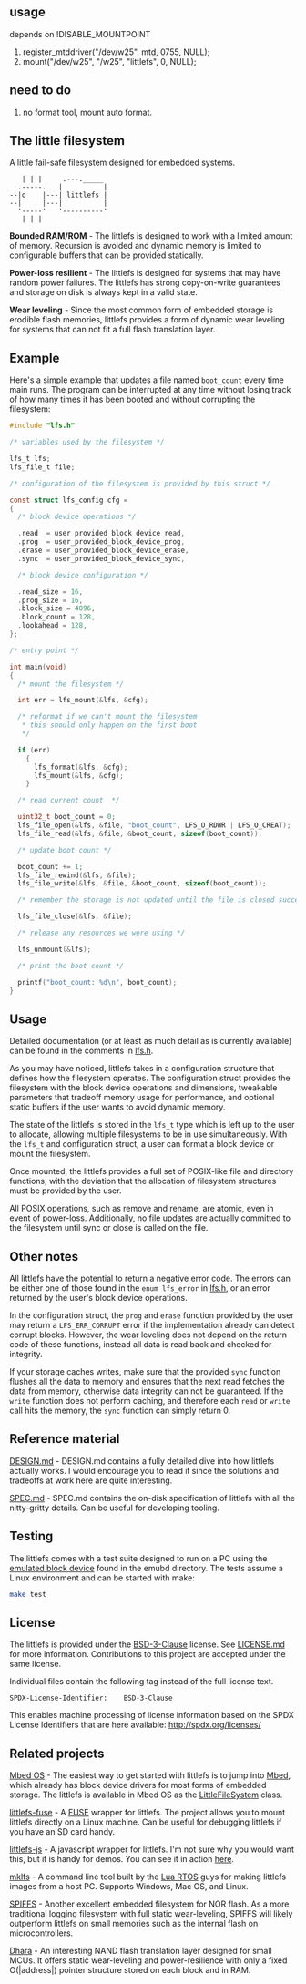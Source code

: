 ## usage

depends on !DISABLE_MOUNTPOINT

1. register_mtddriver("/dev/w25", mtd, 0755, NULL);
2. mount("/dev/w25", "/w25", "littlefs", 0, NULL);

## need to do

1. no format tool, mount auto format.


## The little filesystem

A little fail-safe filesystem designed for embedded systems.

```
   | | |     .---._____
  .-----.   |          |
--|o    |---| littlefs |
--|     |---|          |
  '-----'   '----------'
   | | |
```

**Bounded RAM/ROM** - The littlefs is designed to work with a limited amount
of memory. Recursion is avoided and dynamic memory is limited to configurable
buffers that can be provided statically.

**Power-loss resilient** - The littlefs is designed for systems that may have
random power failures. The littlefs has strong copy-on-write guarantees and
storage on disk is always kept in a valid state.

**Wear leveling** - Since the most common form of embedded storage is erodible
flash memories, littlefs provides a form of dynamic wear leveling for systems
that can not fit a full flash translation layer.

## Example

Here's a simple example that updates a file named `boot_count` every time
main runs. The program can be interrupted at any time without losing track
of how many times it has been booted and without corrupting the filesystem:

``` c
#include "lfs.h"

/* variables used by the filesystem */

lfs_t lfs;
lfs_file_t file;

/* configuration of the filesystem is provided by this struct */

const struct lfs_config cfg =
{
  /* block device operations */

  .read  = user_provided_block_device_read,
  .prog  = user_provided_block_device_prog,
  .erase = user_provided_block_device_erase,
  .sync  = user_provided_block_device_sync,

  /* block device configuration */

  .read_size = 16,
  .prog_size = 16,
  .block_size = 4096,
  .block_count = 128,
  .lookahead = 128,
};

/* entry point */

int main(void)
{
  /* mount the filesystem */

  int err = lfs_mount(&lfs, &cfg);

  /* reformat if we can't mount the filesystem
   * this should only happen on the first boot
   */

  if (err)
    {
      lfs_format(&lfs, &cfg);
      lfs_mount(&lfs, &cfg);
    }

  /* read current count  */

  uint32_t boot_count = 0;
  lfs_file_open(&lfs, &file, "boot_count", LFS_O_RDWR | LFS_O_CREAT);
  lfs_file_read(&lfs, &file, &boot_count, sizeof(boot_count));

  /* update boot count */

  boot_count += 1;
  lfs_file_rewind(&lfs, &file);
  lfs_file_write(&lfs, &file, &boot_count, sizeof(boot_count));

  /* remember the storage is not updated until the file is closed successfully */

  lfs_file_close(&lfs, &file);

  /* release any resources we were using */

  lfs_unmount(&lfs);

  /* print the boot count */

  printf("boot_count: %d\n", boot_count);
}
```

## Usage

Detailed documentation (or at least as much detail as is currently available)
can be found in the comments in [lfs.h](lfs.h).

As you may have noticed, littlefs takes in a configuration structure that
defines how the filesystem operates. The configuration struct provides the
filesystem with the block device operations and dimensions, tweakable
parameters that tradeoff memory usage for performance, and optional
static buffers if the user wants to avoid dynamic memory.

The state of the littlefs is stored in the `lfs_t` type which is left up
to the user to allocate, allowing multiple filesystems to be in use
simultaneously. With the `lfs_t` and configuration struct, a user can
format a block device or mount the filesystem.

Once mounted, the littlefs provides a full set of POSIX-like file and
directory functions, with the deviation that the allocation of filesystem
structures must be provided by the user.

All POSIX operations, such as remove and rename, are atomic, even in event
of power-loss. Additionally, no file updates are actually committed to the
filesystem until sync or close is called on the file.

## Other notes

All littlefs have the potential to return a negative error code. The errors
can be either one of those found in the `enum lfs_error` in [lfs.h](lfs.h),
or an error returned by the user's block device operations.

In the configuration struct, the `prog` and `erase` function provided by the
user may return a `LFS_ERR_CORRUPT` error if the implementation already can
detect corrupt blocks. However, the wear leveling does not depend on the return
code of these functions, instead all data is read back and checked for
integrity.

If your storage caches writes, make sure that the provided `sync` function
flushes all the data to memory and ensures that the next read fetches the data
from memory, otherwise data integrity can not be guaranteed. If the `write`
function does not perform caching, and therefore each `read` or `write` call
hits the memory, the `sync` function can simply return 0.

## Reference material

[DESIGN.md](DESIGN.md) - DESIGN.md contains a fully detailed dive into how
littlefs actually works. I would encourage you to read it since the
solutions and tradeoffs at work here are quite interesting.

[SPEC.md](SPEC.md) - SPEC.md contains the on-disk specification of littlefs
with all the nitty-gritty details. Can be useful for developing tooling.

## Testing

The littlefs comes with a test suite designed to run on a PC using the
[emulated block device](emubd/lfs_emubd.h) found in the emubd directory.
The tests assume a Linux environment and can be started with make:

``` bash
make test
```

## License

The littlefs is provided under the [BSD-3-Clause](https://spdx.org/licenses/BSD-3-Clause.html)
license. See [LICENSE.md](LICENSE.md) for more information. Contributions to
this project are accepted under the same license.

Individual files contain the following tag instead of the full license text.

    SPDX-License-Identifier:    BSD-3-Clause

This enables machine processing of license information based on the SPDX
License Identifiers that are here available: http://spdx.org/licenses/

## Related projects

[Mbed OS](https://github.com/ARMmbed/mbed-os/tree/master/features/filesystem/littlefs) -
The easiest way to get started with littlefs is to jump into [Mbed](https://os.mbed.com/),
which already has block device drivers for most forms of embedded storage. The
littlefs is available in Mbed OS as the [LittleFileSystem](https://os.mbed.com/docs/latest/reference/littlefilesystem.html)
class.

[littlefs-fuse](https://github.com/geky/littlefs-fuse) - A [FUSE](https://github.com/libfuse/libfuse)
wrapper for littlefs. The project allows you to mount littlefs directly on a
Linux machine. Can be useful for debugging littlefs if you have an SD card
handy.

[littlefs-js](https://github.com/geky/littlefs-js) - A javascript wrapper for
littlefs. I'm not sure why you would want this, but it is handy for demos.
You can see it in action [here](http://littlefs.geky.net/demo.html).

[mklfs](https://github.com/whitecatboard/Lua-RTOS-ESP32/tree/master/components/mklfs/src) -
A command line tool built by the [Lua RTOS](https://github.com/whitecatboard/Lua-RTOS-ESP32)
guys for making littlefs images from a host PC. Supports Windows, Mac OS,
and Linux.

[SPIFFS](https://github.com/pellepl/spiffs) - Another excellent embedded
filesystem for NOR flash. As a more traditional logging filesystem with full
static wear-leveling, SPIFFS will likely outperform littlefs on small
memories such as the internal flash on microcontrollers.

[Dhara](https://github.com/dlbeer/dhara) - An interesting NAND flash
translation layer designed for small MCUs. It offers static wear-leveling and
power-resilience with only a fixed O(|address|) pointer structure stored on
each block and in RAM.
